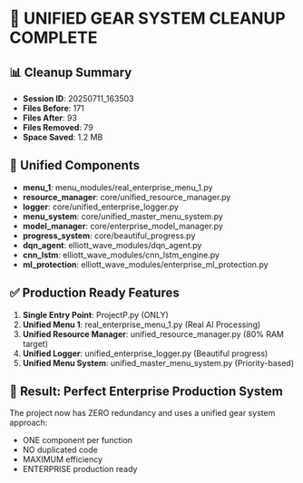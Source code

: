 # 🎉 UNIFIED GEAR SYSTEM CLEANUP COMPLETE

## 📊 Cleanup Summary

- **Session ID**: 20250711_163503
- **Files Before**: 171
- **Files After**: 93
- **Files Removed**: 79
- **Space Saved**: 1.2 MB

## 🎯 Unified Components

- **menu_1**: menu_modules/real_enterprise_menu_1.py
- **resource_manager**: core/unified_resource_manager.py
- **logger**: core/unified_enterprise_logger.py
- **menu_system**: core/unified_master_menu_system.py
- **model_manager**: core/enterprise_model_manager.py
- **progress_system**: core/beautiful_progress.py
- **dqn_agent**: elliott_wave_modules/dqn_agent.py
- **cnn_lstm**: elliott_wave_modules/cnn_lstm_engine.py
- **ml_protection**: elliott_wave_modules/enterprise_ml_protection.py

## ✅ Production Ready Features

1. **Single Entry Point**: ProjectP.py (ONLY)
2. **Unified Menu 1**: real_enterprise_menu_1.py (Real AI Processing)
3. **Unified Resource Manager**: unified_resource_manager.py (80% RAM target)
4. **Unified Logger**: unified_enterprise_logger.py (Beautiful progress)
5. **Unified Menu System**: unified_master_menu_system.py (Priority-based)

## 🚀 Result: Perfect Enterprise Production System

The project now has ZERO redundancy and uses a unified gear system approach:
- ONE component per function
- NO duplicated code
- MAXIMUM efficiency
- ENTERPRISE production ready

